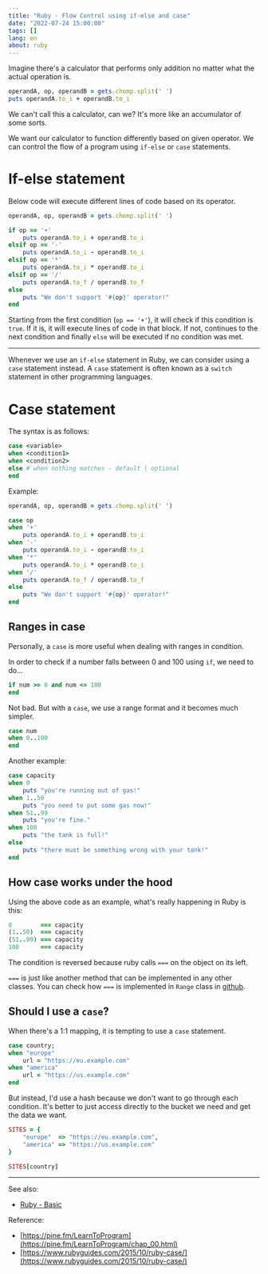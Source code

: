 ```yaml
---
title: "Ruby - Flow Control using if-else and case"
date: "2022-07-24 15:00:00"
tags: []
lang: en
about: ruby
---
```


Imagine there's a calculator that performs only addition no matter what the actual operation is.

```rb
operandA, op, operandB = gets.chomp.split(' ')
puts operandA.to_i + operandB.to_i
```

We can't call this a calculator, can we? It's more like an accumulator of some sorts.

We want our calculator to function differently based on given operator. We can control the flow of a program using `if-else` or `case` statements.

# If-else statement

Below code will execute different lines of code based on its operator.

```rb
operandA, op, operandB = gets.chomp.split(' ')

if op == '+'
    puts operandA.to_i + operandB.to_i
elsif op == '-'
    puts operandA.to_i - operandB.to_i
elsif op == '*'
    puts operandA.to_i * operandB.to_i
elsif op == '/'
    puts operandA.to_f / operandB.to_f
else
    puts "We don't support '#{op}' operator!"
end
```

Starting from the first condition (`op == '+'`), it will check if this condition is `true`. If it is, it will execute lines of code in that block. If not, continues to the next condition and finally `else` will be executed if no condition was met.

---

Whenever we use an `if-else` statement in Ruby, we can consider using a `case` statement instead. A `case` statement is often known as a `switch` statement in other programming languages.

# Case statement

The syntax is as follows:
```rb
case <variable>
when <condition1>
when <condition2>
else # when nothing matches - default | optional
end
```

Example:
```rb
operandA, op, operandB = gets.chomp.split(' ')

case op
when '+'
	puts operandA.to_i + operandB.to_i
when '-'
	puts operandA.to_i - operandB.to_i
when '*'
	puts operandA.to_i * operandB.to_i
when '/'
    puts operandA.to_f / operandB.to_f
else
    puts "We don't support '#{op}' operator!"
end
```

## Ranges in case

Personally, a `case` is more useful when dealing with ranges in condition. 

In order to check if a number falls between 0 and 100 using `if`, we need to do...

```rb
if num >= 0 and num <= 100
end
```

Not bad. But with a `case`, we use a range format and it becomes much simpler.
```rb
case num
when 0..100
end
```

Another example:
```rb
case capacity
when 0
	puts "you're running out of gas!"
when 1..50
	puts "you need to put some gas now!"
when 51..99
	puts "you're fine."
when 100
	puts "the tank is full!"
else
	puts "there must be something wrong with your tank!"
end
```

## How case works under the hood

Using the above code as an example, what's really happening in Ruby is this:
```rb
0        === capacity
(1..50)  === capacity
(51..99) === capacity
100      === capacity
```

The condition is reversed because ruby calls `===` on the object on its left.

`===` is just like another method that can be implemented in any other classes. You can check how `===` is implemented in `Range` class in [github](https://github.com/rubinius/rubinius/blob/master/core/range.rb#L178).

## Should I use a `case`?

When there's a 1:1 mapping, it is tempting to use a `case` statement.

```rb
case country;
when "europe"
	url = "https://eu.example.com"
when "america"
	url = "https://us.example.com"
end
```

But instead, I'd use a hash because we don't want to go through each condition. It's better to just access directly to the bucket we need and get the data we want.
```rb
SITES = {
	"europe"  => "https://eu.example.com",
	"america" => "https://us.example.com"
}

SITES[country]
```

---

See also:
- [Ruby - Basic](./ruby-basic)

Reference:
- [https://pine.fm/LearnToProgram](https://pine.fm/LearnToProgram/chap_00.html)
- [https://www.rubyguides.com/2015/10/ruby-case/](https://www.rubyguides.com/2015/10/ruby-case/)